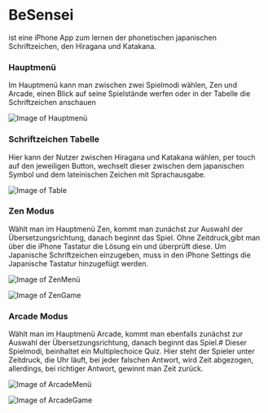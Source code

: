 # BeSensei

ist eine iPhone App zum lernen der phonetischen japanischen Schriftzeichen, den Hiragana und Katakana.

### Hauptmenü

Im Hauptmenü kann man zwischen zwei Spielmodi wählen, Zen und Arcade, einen Blick auf seine Spielstände werfen
oder in der Tabelle die Schriftzeichen anschauen

![Image of Hauptmenü](https://github.com/AngelinaScheler/images/blob/master/BeSenseiMainScreen.png)

### Schriftzeichen Tabelle

Hier kann der Nutzer zwischen Hiragana und Katakana wählen, per touch auf den jeweiligen Button, 
wechselt dieser zwischen dem japanischen Symbol und dem lateinischen Zeichen mit Sprachausgabe.

![Image of Table](https://github.com/AngelinaScheler/images/blob/master/TableScreen.png)

### Zen Modus

Wählt man im Hauptmenü Zen, kommt man zunächst zur Auswahl der Übersetzungsrichtung, danach beginnt das Spiel.
Ohne Zeitdruck,gibt man über die iPhone Tastatur die Lösung ein und überprüft diese. Um Japanische Schriftzeichen einzugeben, 
muss in den iPhone Settings die Japanische Tastatur hinzugefügt werden.

![Image of ZenMenü](https://github.com/AngelinaScheler/images/blob/master/ZenViewScreenShot.png)

![Image of ZenGame](https://github.com/AngelinaScheler/images/blob/master/ZenScreen.png)

### Arcade Modus

Wählt man im Hauptmenü Arcade, kommt man ebenfalls zunächst zur Auswahl der Übersetzungsrichtung, danach beginnt das Spiel.#
Dieser Spielmodi, beinhaltet ein Multiplechoice Quiz. Hier steht der Spieler unter Zeitdruck, die Uhr läuft, 
bei jeder falschen Antwort, wird Zeit abgezogen, allerdings, bei richtiger Antwort, gewinnt man Zeit zurück.

![Image of ArcadeMenü](https://github.com/AngelinaScheler/images/blob/master/ArcadeViewScreenShot.png)

![Image of ArcadeGame](https://github.com/AngelinaScheler/images/blob/master/ArcadeScreen.png)

